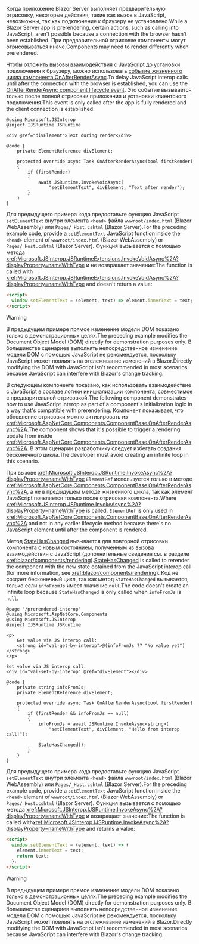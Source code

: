 <span data-ttu-id="20a79-101">Когда приложение Blazor Server выполняет предварительную отрисовку, некоторые действия, такие как вызов в JavaScript, невозможны, так как подключение к браузеру не установлено.</span><span class="sxs-lookup"><span data-stu-id="20a79-101">While a Blazor Server app is prerendering, certain actions, such as calling into JavaScript, aren't possible because a connection with the browser hasn't been established.</span></span> <span data-ttu-id="20a79-102">При предварительной отрисовке компоненты могут отрисовываться иначе.</span><span class="sxs-lookup"><span data-stu-id="20a79-102">Components may need to render differently when prerendered.</span></span>

<span data-ttu-id="20a79-103">Чтобы отложить вызовы взаимодействия с JavaScript до установки подключения к браузеру, можно использовать [событие жизненного цикла компонента OnAfterRenderAsync](xref:blazor/components/lifecycle#after-component-render).</span><span class="sxs-lookup"><span data-stu-id="20a79-103">To delay JavaScript interop calls until after the connection with the browser is established, you can use the [OnAfterRenderAsync component lifecycle event](xref:blazor/components/lifecycle#after-component-render).</span></span> <span data-ttu-id="20a79-104">Это событие вызывается только после полной отрисовки приложения и установки клиентского подключения.</span><span class="sxs-lookup"><span data-stu-id="20a79-104">This event is only called after the app is fully rendered and the client connection is established.</span></span>

```cshtml
@using Microsoft.JSInterop
@inject IJSRuntime JSRuntime

<div @ref="divElement">Text during render</div>

@code {
    private ElementReference divElement;

    protected override async Task OnAfterRenderAsync(bool firstRender)
    {
        if (firstRender)
        {
            await JSRuntime.InvokeVoidAsync(
                "setElementText", divElement, "Text after render");
        }
    }
}
```

<span data-ttu-id="20a79-105">Для предыдущего примера кода предоставьте функцию JavaScript `setElementText` внутри элемента `<head>` файла `wwwroot/index.html` (Blazor WebAssembly) или `Pages/_Host.cshtml` (Blazor Server).</span><span class="sxs-lookup"><span data-stu-id="20a79-105">For the preceding example code, provide a `setElementText` JavaScript function inside the `<head>` element of `wwwroot/index.html` (Blazor WebAssembly) or `Pages/_Host.cshtml` (Blazor Server).</span></span> <span data-ttu-id="20a79-106">Функция вызывается с помощью метода <xref:Microsoft.JSInterop.JSRuntimeExtensions.InvokeVoidAsync%2A?displayProperty=nameWithType> и не возвращает значение:</span><span class="sxs-lookup"><span data-stu-id="20a79-106">The function is called with <xref:Microsoft.JSInterop.JSRuntimeExtensions.InvokeVoidAsync%2A?displayProperty=nameWithType> and doesn't return a value:</span></span>

```html
<script>
  window.setElementText = (element, text) => element.innerText = text;
</script>
```

> [!WARNING]
> <span data-ttu-id="20a79-107">В предыдущем примере прямое изменение модели DOM показано только в демонстрационных целях.</span><span class="sxs-lookup"><span data-stu-id="20a79-107">The preceding example modifies the Document Object Model (DOM) directly for demonstration purposes only.</span></span> <span data-ttu-id="20a79-108">В большинстве сценариев выполнять непосредственное изменение модели DOM с помощью JavaScript не рекомендуется, поскольку JavaScript может повлиять на отслеживание изменений в Blazor.</span><span class="sxs-lookup"><span data-stu-id="20a79-108">Directly modifying the DOM with JavaScript isn't recommended in most scenarios because JavaScript can interfere with Blazor's change tracking.</span></span>

<span data-ttu-id="20a79-109">В следующем компоненте показано, как использовать взаимодействие с JavaScript в составе логики инициализации компонента, совместимое с предварительной отрисовкой.</span><span class="sxs-lookup"><span data-stu-id="20a79-109">The following component demonstrates how to use JavaScript interop as part of a component's initialization logic in a way that's compatible with prerendering.</span></span> <span data-ttu-id="20a79-110">Компонент показывает, что обновление отрисовки можно активировать из <xref:Microsoft.AspNetCore.Components.ComponentBase.OnAfterRenderAsync%2A>.</span><span class="sxs-lookup"><span data-stu-id="20a79-110">The component shows that it's possible to trigger a rendering update from inside <xref:Microsoft.AspNetCore.Components.ComponentBase.OnAfterRenderAsync%2A>.</span></span> <span data-ttu-id="20a79-111">В этом сценарии разработчику следует избегать создания бесконечного цикла.</span><span class="sxs-lookup"><span data-stu-id="20a79-111">The developer must avoid creating an infinite loop in this scenario.</span></span>

<span data-ttu-id="20a79-112">При вызове <xref:Microsoft.JSInterop.JSRuntime.InvokeAsync%2A?displayProperty=nameWithType> `ElementRef` используется только в методе <xref:Microsoft.AspNetCore.Components.ComponentBase.OnAfterRenderAsync%2A>, а не в предыдущем методе жизненного цикла, так как элемент JavaScript появляется только после отрисовки компонента.</span><span class="sxs-lookup"><span data-stu-id="20a79-112">Where <xref:Microsoft.JSInterop.JSRuntime.InvokeAsync%2A?displayProperty=nameWithType> is called, `ElementRef` is only used in <xref:Microsoft.AspNetCore.Components.ComponentBase.OnAfterRenderAsync%2A> and not in any earlier lifecycle method because there's no JavaScript element until after the component is rendered.</span></span>

<span data-ttu-id="20a79-113">Метод [StateHasChanged](xref:blazor/components/lifecycle#state-changes) вызывается для повторной отрисовки компонента с новым состоянием, полученным из вызова взаимодействия с JavaScript (дополнительные сведения см. в разделе <xref:blazor/components/rendering>).</span><span class="sxs-lookup"><span data-stu-id="20a79-113">[StateHasChanged](xref:blazor/components/lifecycle#state-changes) is called to rerender the component with the new state obtained from the JavaScript interop call (for more information, see <xref:blazor/components/rendering>).</span></span> <span data-ttu-id="20a79-114">Код не создает бесконечный цикл, так как метод `StateHasChanged` вызывается, только если `infoFromJs` имеет значение `null`.</span><span class="sxs-lookup"><span data-stu-id="20a79-114">The code doesn't create an infinite loop because `StateHasChanged` is only called when `infoFromJs` is `null`.</span></span>

```cshtml
@page "/prerendered-interop"
@using Microsoft.AspNetCore.Components
@using Microsoft.JSInterop
@inject IJSRuntime JSRuntime

<p>
    Get value via JS interop call:
    <strong id="val-get-by-interop">@(infoFromJs ?? "No value yet")</strong>
</p>

Set value via JS interop call:
<div id="val-set-by-interop" @ref="divElement"></div>

@code {
    private string infoFromJs;
    private ElementReference divElement;

    protected override async Task OnAfterRenderAsync(bool firstRender)
    {
        if (firstRender && infoFromJs == null)
        {
            infoFromJs = await JSRuntime.InvokeAsync<string>(
                "setElementText", divElement, "Hello from interop call!");

            StateHasChanged();
        }
    }
}
```

<span data-ttu-id="20a79-115">Для предыдущего примера кода предоставьте функцию JavaScript `setElementText` внутри элемента `<head>` файла `wwwroot/index.html` (Blazor WebAssembly) или `Pages/_Host.cshtml` (Blazor Server).</span><span class="sxs-lookup"><span data-stu-id="20a79-115">For the preceding example code, provide a `setElementText` JavaScript function inside the `<head>` element of `wwwroot/index.html` (Blazor WebAssembly) or `Pages/_Host.cshtml` (Blazor Server).</span></span> <span data-ttu-id="20a79-116">Функция вызывается с помощью метода <xref:Microsoft.JSInterop.IJSRuntime.InvokeAsync%2A?displayProperty=nameWithType> и возвращает значение:</span><span class="sxs-lookup"><span data-stu-id="20a79-116">The function is called with<xref:Microsoft.JSInterop.IJSRuntime.InvokeAsync%2A?displayProperty=nameWithType> and returns a value:</span></span>

```html
<script>
  window.setElementText = (element, text) => {
    element.innerText = text;
    return text;
  };
</script>
```

> [!WARNING]
> <span data-ttu-id="20a79-117">В предыдущем примере прямое изменение модели DOM показано только в демонстрационных целях.</span><span class="sxs-lookup"><span data-stu-id="20a79-117">The preceding example modifies the Document Object Model (DOM) directly for demonstration purposes only.</span></span> <span data-ttu-id="20a79-118">В большинстве сценариев выполнять непосредственное изменение модели DOM с помощью JavaScript не рекомендуется, поскольку JavaScript может повлиять на отслеживание изменений в Blazor.</span><span class="sxs-lookup"><span data-stu-id="20a79-118">Directly modifying the DOM with JavaScript isn't recommended in most scenarios because JavaScript can interfere with Blazor's change tracking.</span></span>
